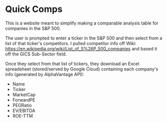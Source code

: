 # Quick Comps
This is a website meant to simplify making a comparable analysis table for companies in the S&P 500. 

The user is prompted to enter a ticker in the S&P 500 and then select from a list of that ticker's competitors. I pulled competitor info off Wiki: 
https://en.wikipedia.org/wiki/List_of_S%26P_500_companies
and based it off the GICS Sub-Sector field.

Once they select from that list of tickers, they download an Excel spreadsheet (stored/served by Google Cloud) containing each company's info (generated by AlphaVantage API): 
- Name
- Ticker
- MarketCap
- ForwardPE
- PEGRatio
- EV/EBITDA
- ROE-TTM

